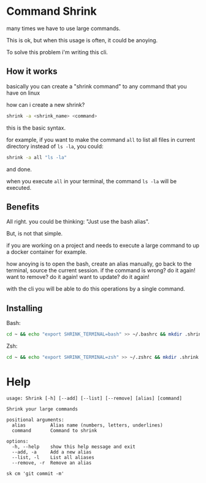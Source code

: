 # Command Shrink

many times we have to use large commands.

This is ok, but when this usage is often, it could be anoying.

To solve this problem i'm writing this cli.

## How it works

basically you can create a "shrink command" to any command that you have on linux

how can i create a new shrink?

```bash
shrink -a <shrink_name> <command>
```

this is the basic syntax.

for example, if you want to make the command `all` to list all files in current directory instead of `ls -la`, you could:

```bash
shrink -a all "ls -la"
```

and done.

when you execute `all` in your terminal, the command `ls -la` will be executed.

## Benefits

All right. you could be thinking: "Just use the bash alias".

But, is not that simple.

if you are working on a project and needs to execute a large command to up a docker container for example.

how anoying is to open the bash, create an alias manually, go back to the terminal, source the current session.
if the command is wrong? do it again!
want to remove? do it again!
want to update? do it again!

with the cli you will be able to do this operations by a single command.

## Installing

Bash:

```bash
cd ~ && echo "export SHRINK_TERMINAL=bash" >> ~/.bashrc && mkdir .shrink && cd .shrink && git clone https://github.com/marcos-venicius/command-shrink.git sk && echo 'sk() { ~/.shrink/sk/main.py "$@"; exec bash; }' >> ~/.bashrc && cd ~ && exec bash && SHRINK_TERMINAL=bash sk
```

Zsh:

```bash
cd ~ && echo "export SHRINK_TERMINAL=zsh" >> ~/.zshrc && mkdir .shrink && cd .shrink && git clone https://github.com/marcos-venicius/command-shrink.git sk && echo 'sk() { ~/.shrink/sk/main.py "$@"; exec zsh; }' >> ~/.zshrc && cd ~ && exec zsh && SHRINK_TERMINAL=zsh sk
```

# Help

```console
usage: Shrink [-h] [--add] [--list] [--remove] [alias] [command]

Shrink your large commands

positional arguments:
  alias         Alias name (numbers, letters, underlines)
  command       Command to shrink

options:
  -h, --help    show this help message and exit
  --add, -a     Add a new alias
  --list, -l    List all aliases
  --remove, -r  Remove an alias

sk cm 'git commit -m'
```
